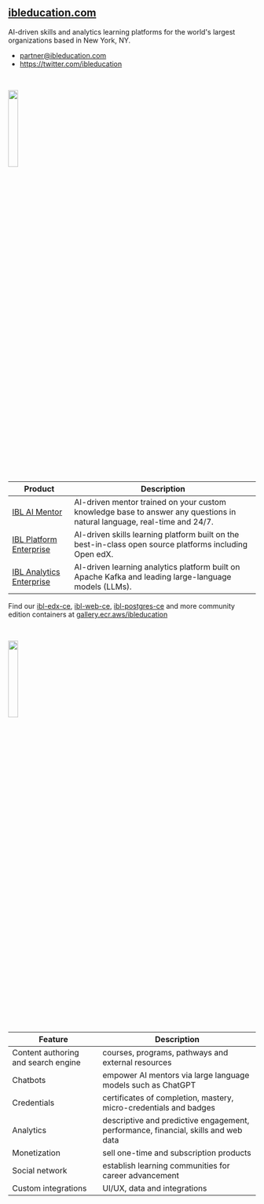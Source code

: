 ## [ibleducation.com](https://ibleducation.com)
AI-driven skills and analytics learning platforms for the world's largest organizations based in New York, NY.

* partner@ibleducation.com
* https://twitter.com/ibleducation

<p>&nbsp;</p>

<img style="width: 20%" src="https://paubox.com/wp-content/uploads/2022/08/AWS-logo.png" href="https://aws.amazon.com/marketplace/seller-profile?id=824b8600-b332-417d-b259-550630b627d8">

| Product | Description |
| -------- | -------- |
| [IBL AI Mentor](https://aws.amazon.com/marketplace/pp/prodview-bz6um4yt6m7ay) | AI-driven mentor trained on your custom knowledge base to answer any questions in natural language, real-time and 24/7. |
| [IBL Platform Enterprise](https://aws.amazon.com/marketplace/pp/prodview-ugkubjl4fgurm) | AI-driven skills learning platform built on the best-in-class open source platforms including Open edX. |
| [IBL Analytics Enterprise](https://aws.amazon.com/marketplace/pp/prodview-3oqgyocy7qrf2) | AI-driven learning analytics platform built on Apache Kafka and leading large-language models (LLMs). |

Find our [ibl-edx-ce](https://gallery.ecr.aws/ibleducation/ibl-edx-ce), [ibl-web-ce](https://gallery.ecr.aws/ibleducation/ibl-web-ce), [ibl-postgres-ce](https://gallery.ecr.aws/ibleducation/ibl-postgres-ce) and more community edition containers at [gallery.ecr.aws/ibleducation](https://gallery.ecr.aws/ibleducation)

<p>&nbsp;</p>

<img style="width: 20%" src="https://global.discourse-cdn.com/business7/uploads/openedx/original/2X/2/2a79d562b3cd0029404d770e12ccd04716c720a9.png" href="https://openedx.org/marketplace/ibl-education">

| Feature | Description |
| -------- | -------- |
| Content authoring and search engine | courses, programs, pathways and external resources |
| Chatbots | empower AI mentors via large language models such as ChatGPT |
| Credentials | certificates of completion, mastery, micro-credentials and badges |
| Analytics | descriptive and predictive engagement, performance, financial, skills and web data |
| Monetization | sell one-time and subscription products |
| Social network | establish learning communities for career advancement |
| Custom integrations | UI/UX, data and integrations |
